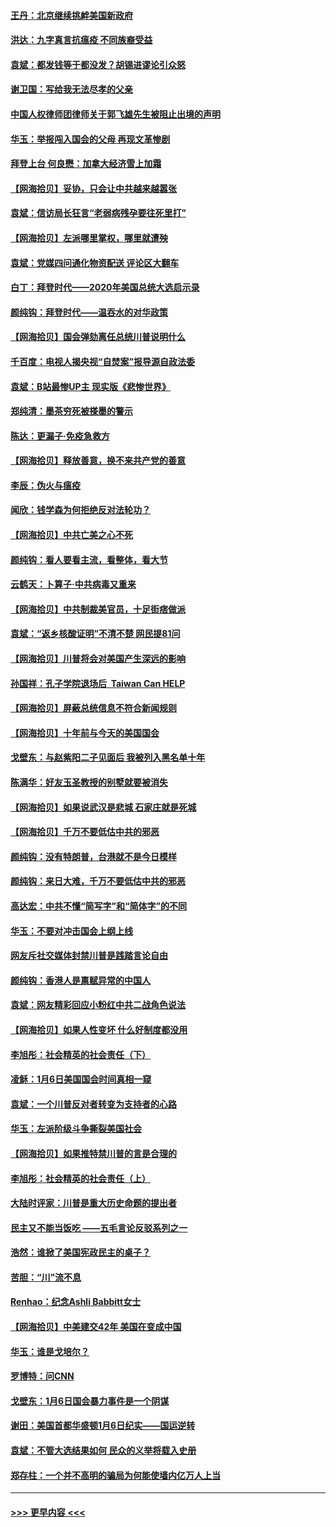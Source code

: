 #### [王丹：北京继续挑衅美国新政府](../pages/nsc993/n12722456.md?t=01311302) 
#### [洪达：九字真言抗瘟疫 不同族裔受益](../pages/nsc993/n12722448.md?t=01311302) 
#### [袁斌：都发钱等于都没发？胡锡进谬论引众怒](../pages/nsc993/n12722393.md?t=01311302) 
#### [谢卫国：写给我无法尽孝的父亲](../pages/nsc993/n12720325.md?t=01311302) 
#### [中国人权律师团律师关于郭飞雄先生被阻止出境的声明](../pages/nsc993/n12720203.md?t=01311302) 
#### [华玉：举报闯入国会的父母 再现文革惨剧](../pages/nsc993/n12719070.md?t=01311302) 
#### [拜登上台 何良懋：加拿大经济雪上加霜](../pages/nsc993/n12718943.md?t=01311302) 
#### [【网海拾贝】妥协，只会让中共越来越嚣张](../pages/nsc993/n12717392.md?t=01311302) 
#### [袁斌：信访局长狂言“老弱病残孕要往死里打”](../pages/nsc993/n12717343.md?t=01311302) 
#### [【网海拾贝】左派哪里掌权，哪里就遭殃](../pages/nsc993/n12715009.md?t=01311302) 
#### [袁斌：党媒四问通化物资配送 评论区大翻车](../pages/nsc993/n12714950.md?t=01311302) 
#### [白丁：拜登时代——2020年美国总统大选启示录](../pages/nsc993/n12714920.md?t=01311302) 
#### [颜纯钩：拜登时代——温吞水的对华政策](../pages/nsc993/n12713245.md?t=01311302) 
#### [【网海拾贝】国会弹劾离任总统川普说明什么](../pages/nsc993/n12712816.md?t=01311302) 
#### [千百度：电视人揭央视“自焚案”报导源自政法委](../pages/nsc993/n12709760.md?t=01311302) 
#### [袁斌：B站最惨UP主 现实版《悲惨世界》](../pages/nsc993/n12709686.md?t=01311302) 
#### [郑纯清：墨茶穷死被搽墨的警示](../pages/nsc993/n12709262.md?t=01311302) 
#### [陈达：更漏子·免疫急救方](../pages/nsc993/n12709244.md?t=01311302) 
#### [【网海拾贝】释放善意，换不来共产党的善意](../pages/nsc993/n12708361.md?t=01311302) 
#### [李辰：伪火与瘟疫](../pages/nsc993/n12707981.md?t=01311302) 
#### [闻欣：钱学森为何拒绝反对法轮功？](../pages/nsc993/n12707407.md?t=01311302) 
#### [【网海拾贝】中共亡美之心不死](../pages/nsc993/n12707621.md?t=01311302) 
#### [颜纯钩：看人要看主流，看整体，看大节](../pages/nsc993/n12707536.md?t=01311302) 
#### [云鹤天：卜算子‧中共病毒又重来](../pages/nsc993/n12707408.md?t=01311302) 
#### [【网海拾贝】中共制裁美官员，十足街痞做派](../pages/nsc993/n12705115.md?t=01311302) 
#### [袁斌：“返乡核酸证明”不清不楚 网民提81问](../pages/nsc993/n12704982.md?t=01311302) 
#### [【网海拾贝】川普将会对美国产生深远的影响](../pages/nsc993/n12703045.md?t=01311302) 
#### [孙国祥：孔子学院退场后  Taiwan Can HELP](../pages/nsc993/n12702430.md?t=01311302) 
#### [【网海拾贝】屏蔽总统信息不符合新闻规则](../pages/nsc993/n12699998.md?t=01311302) 
#### [【网海拾贝】十年前与今天的美国国会](../pages/nsc993/n12696993.md?t=01311302) 
#### [戈壁东：与赵紫阳二子见面后 我被列入黑名单十年](../pages/nsc993/n12696215.md?t=01311302) 
#### [陈满华：好友玉圣教授的别墅就要被消失](../pages/nsc993/n12695411.md?t=01311302) 
#### [【网海拾贝】如果说武汉是悲城 石家庄就是死城](../pages/nsc993/n12694589.md?t=01311302) 
#### [【网海拾贝】千万不要低估中共的邪恶](../pages/nsc993/n12692771.md?t=01311302) 
#### [颜纯钩：没有特朗普，台港就不是今日模样](../pages/nsc993/n12692678.md?t=01311302) 
#### [颜纯钩：来日大难，千万不要低估中共的邪恶](../pages/nsc993/n12692080.md?t=01311302) 
#### [高达宏：中共不懂“简写字”和“简体字”的不同](../pages/nsc993/n12692068.md?t=01311302) 
#### [华玉：不要对冲击国会上纲上线](../pages/nsc993/n12689948.md?t=01311302) 
#### [网友斥社交媒体封禁川普是践踏言论自由](../pages/nsc993/n12687482.md?t=01311302) 
#### [颜纯钩：香港人是禀赋异常的中国人](../pages/nsc993/n12685142.md?t=01311302) 
#### [袁斌：网友精彩回应小粉红中共二战角色说法](../pages/nsc993/n12684994.md?t=01311302) 
#### [【网海拾贝】如果人性变坏 什么好制度都没用](../pages/nsc993/n12683000.md?t=01311302) 
#### [李旭彤：社会精英的社会责任（下）](../pages/nsc993/n12680604.md?t=01311302) 
#### [凌稣：1月6日美国国会时间真相一窥](../pages/nsc993/n12682780.md?t=01311302) 
#### [袁斌：一个川普反对者转变为支持者的心路](../pages/nsc993/n12682700.md?t=01311302) 
#### [华玉：左派阶级斗争撕裂美国社会](../pages/nsc993/n12681226.md?t=01311302) 
#### [【网海拾贝】如果推特禁川普的言是合理的](../pages/nsc993/n12681232.md?t=01311302) 
#### [李旭彤：社会精英的社会责任（上）](../pages/nsc993/n12680501.md?t=01311302) 
#### [大陆时评家：川普是重大历史命题的提出者](../pages/nsc993/n12679904.md?t=01311302) 
#### [民主又不能当饭吃 ——五毛言论反驳系列之一](../pages/nsc993/n12679877.md?t=01311302) 
#### [浩然：谁掀了美国宪政民主的桌子？](../pages/nsc993/n12679850.md?t=01311302) 
#### [苦胆：“川”流不息](../pages/nsc993/n12678388.md?t=01311302) 
#### [Renhao：纪念Ashli Babbitt女士](../pages/nsc993/n12678359.md?t=01311302) 
#### [【网海拾贝】中美建交42年 美国在变成中国](../pages/nsc993/n12678324.md?t=01311302) 
#### [华玉：谁是戈培尔？](../pages/nsc993/n12677515.md?t=01311302) 
#### [罗博特：问CNN](../pages/nsc993/n12677172.md?t=01311302) 
#### [戈壁东：1月6日国会暴力事件是一个阴谋](../pages/nsc993/n12674639.md?t=01311302) 
#### [谢田：美国首都华盛顿1月6日纪实——国运逆转](../pages/nsc993/n12673190.md?t=01311302) 
#### [袁斌：不管大选结果如何 民众的义举将载入史册](../pages/nsc993/n12672787.md?t=01311302) 
#### [郑存柱：一个并不高明的骗局为何能使墙内亿万人上当](../pages/nsc993/n12671449.md?t=01311302) 

----
#### [ >>> 更早内容 <<< ](../indexes/nsc993-earlier.md)
